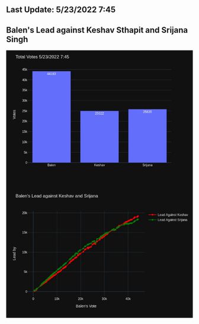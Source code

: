 ## Last Update: 5/23/2022 7:45

## Balen's Lead against Keshav Sthapit and Srijana Singh
![ScreenShot](final.jpg)

